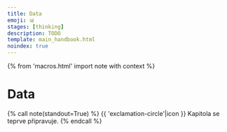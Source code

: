 ```yaml
---
title: Data
emoji: 📊
stages: [thinking]
description: TODO
template: main_handbook.html
noindex: true
---
```


{% from 'macros.html' import note with context %}

# Data

{% call note(standout=True) %}
  {{ 'exclamation-circle'|icon }} Kapitola se teprve připravuje.
{% endcall %}


<!-- {#

https://www.jetbrains.com/lp/python-developers-survey-2020/

Statistiky zaměstnaných správců a programátorů
http://kurzy.vsb.cz/zamstat.php

- https://www.czso.cz/csu/czso/cri/lidske-zdroje-v-informacnich-technologiich-2020
- smitio ankety
- engeto anketa
- data o pracovních nabídkách
- https://robime.it/anketa-co-chcu-itckari/
- Nofluffjobs ma nějakou analýzu na ženy
- Datová snídaně LMC - https://magazin.lmc.eu/datova-snidane-lide-se-boji-menit-praci-firmy-ale-stale-chteji-nabirat - data z trhu práce  - užitečné info pro Tebe
- mrknout na anketu robime.it https://robime.it/tag/anketa2021/
- https://nofluffjobs.com/cz/insights/
- https://pretlak.com/mag/pretlak-trhu-2022-marketeri-vladnu-trhom-developerov-je-ako-safranu
- Czechitas výsledky analýz z jobs dat?
- https://www.czechitas.cz/microsites/it-jobs-scraping
- https://www.czechitas.cz/blog/dvere-do-it-maji-juniori-otevrene-zajem-o-it-je-podle-firem-dulezitejsi-nez-diplom
- https://www.seznamzpravy.cz/clanek/ekonomika-firmy-cesi-se-predelavaji-na-ajtaky-vydelavaji-i-nasobky-toho-co-driv-216944
- https://medium.com/@lenka.stawarczyk/pro%C4%8D-si-%C5%BEeny-p%C5%99i-hled%C3%A1n%C3%AD-pr%C3%A1ce-nev%C4%9B%C5%99%C3%AD-a-nejsou-sp%C3%AD%C5%A1-jen-vyb%C3%ADrav%C3%A9-a50c936fb805
- Czechitas + Behavio PDF
- https://www.czechitas.cz/blog/pruzkum-behavio-czechitas-je-jednou-z-nejoblibenejsich-organizaci-v-it-vzdelavani


DATOVÁ ANALÝZA INZERÁTŮ, KTERÉ PROTEČOU PŘES JUNIOR GURU

agregovaná data, mohla by to být zajímavá data jak pro firmy, tak pro juniory... na co se zaměřit, jazyky, kde je nejvíc jaké práce, breakdown čísel - u skillů nebo povolání by se mohlo zobrazovat kolik procent trhu to je, jak moc je to chtěný, kde, jaké platy...

zajimave pro firmy co delaji kurzy, bootcampy, atd., dalo by se jim tato data prodat - greenfox, engeto, ...

Given  their  relatively  high  frequency,  large  volume    of    observations,    and    real-time    nature,  online  job  ads  are  a  useful  source  for tracking employment demand over time and for detecting changes in demand earlier than  using  traditional  methods.

https://cew.georgetown.edu/wp-content/uploads/2014/11/OCLM.Tech_.Web_.pdf

https://karolinum.cz/knihy/disman-jak-se-vyrabi-sociologicka-znalost-23436

#} -->

